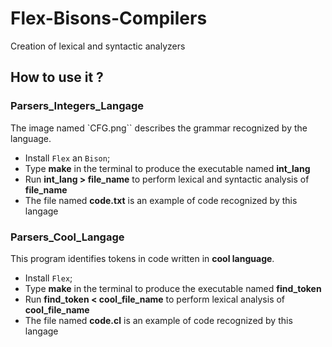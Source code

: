 # Flex-Bisons-Compilers
Creation of lexical and syntactic analyzers

## How to use it ?

### Parsers_Integers_Langage

The image named `CFG.png`` describes the grammar recognized by the language.

- Install `Flex` an `Bison`;
- Type **make** in the terminal to produce the executable named **int_lang**
- Run **int_lang > file_name** to perform lexical and syntactic analysis of **file_name**
- The file named **code.txt** is an example of code recognized by this langage

### Parsers_Cool_Langage

This program identifies tokens in code written in **cool language**.

- Install `Flex`;
- Type **make** in the terminal to produce the executable named **find_token**
- Run **find_token < cool_file_name** to perform lexical analysis of **cool_file_name**
- The file named **code.cl** is an example of code recognized by this langage